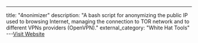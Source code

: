 ---
title: "4nonimizer"
description: "A bash script for anonymizing the public IP used to browsing Internet, managing the connection to TOR network and to different VPNs providers (OpenVPN)."
external_category: "White Hat Tools"
---[Visit Website](https://github.com/Hackplayers/4nonimizer)

